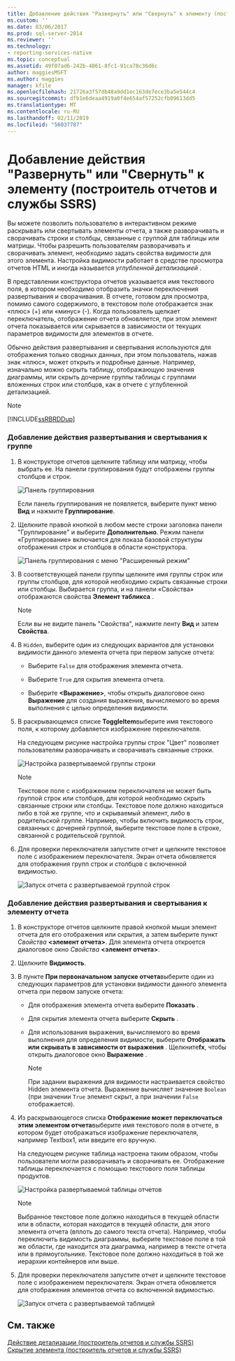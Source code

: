 ```yaml
---
title: Добавление действия "Развернуть" или "Свернуть" к элементу (построитель отчетов и службы SSRS) | Документы Майкрософт
ms.custom: ''
ms.date: 03/06/2017
ms.prod: sql-server-2014
ms.reviewer: ''
ms.technology:
- reporting-services-native
ms.topic: conceptual
ms.assetid: 49f07ad6-242b-4861-8fc1-91ca78c36d6c
author: maggiesMSFT
ms.author: maggies
manager: kfile
ms.openlocfilehash: 21726a3f57db48a9dd1ec163de7ece3ba5e544c4
ms.sourcegitcommit: dfb1e6deaa4919a0f4e654af57252cfb09613dd5
ms.translationtype: MT
ms.contentlocale: ru-RU
ms.lasthandoff: 02/11/2019
ms.locfileid: "56037787"
---
```

# <a name="add-an-expand-or-collapse-action-to-an-item-report-builder-and-ssrs"></a>Добавление действия "Развернуть" или "Свернуть" к элементу (построитель отчетов и службы SSRS)
  Вы можете позволить пользователю в интерактивном режиме раскрывать или свертывать элементы отчета, а также разворачивать и сворачивать строки и столбцы, связанные с группой для таблицы или матрицы. Чтобы разрешить пользователям разворачивать и сворачивать элемент, необходимо задать свойства видимости для этого элемента. Настройка видимости работает в средстве просмотра отчетов HTML и иногда называется *углубленной детализацией* .  
  
 В представлении конструктора отчетов указывается имя текстового поля, в котором необходимо отобразить значки переключения развертывания и сворачивания. В отчете, готовом для просмотра, помимо самого содержимого, в текстовом поле отображается знак «плюс» (+) или «минус» (-). Когда пользователь щелкает переключатель, отображение отчета обновляется, при этом элемент отчета показывается или скрывается в зависимости от текущих параметров видимости для элементов в отчете.  
  
 Обычно действия развертывания и свертывания используются для отображения только сводных данных, при этом пользователь, нажав знак «плюс», может открыть и подробные данные. Например, изначально можно скрыть таблицу, отображающую значения диаграммы, или скрыть дочерние группы таблицы с группами вложенных строк или столбцов, как в отчете с углубленной детализацией.  
  
> [!NOTE]  
>  [!INCLUDE[ssRBRDDup](../../includes/ssrbrddup-md.md)]  
  
### <a name="to-add-expand-and-collapse-action-to-a-group"></a>Добавление действия развертывания и свертывания к группе  
  
1.  В конструкторе отчетов щелкните таблицу или матрицу, чтобы выбрать ее. На панели группирования будут отображены группы столбцов и строк.  
  
     ![Панель группирования](../media/groupingpane.png "Панель группирования")  
  
     Если панель группирования не появляется, выберите пункт меню **Вид** и нажмите **Группирование**.  
  
2.  Щелкните правой кнопкой в любом месте строки заголовка панели "Группирование" и выберите **Дополнительно**. Режим панели «Группирование» включается для показа базовой структуры отображения строк и столбцов в области конструктора.  
  
     ![Панель группирования с меню "Расширенный режим"](../media/groupingpane-advancedmode.png "Панель группирования с меню \"Расширенный режим\"")  
  
3.  В соответствующей панели группы щелкните имя группы строк или группы столбцов, для которой необходимо скрыть связанные строки или столбцы. Выбирается группа, и на панели «Свойства» отображаются свойства **Элемент табликса** .  
  
    > [!NOTE]  
    >  Если вы не видите панель "Свойства", нажмите ленту **Вид** и затем **Свойства**.  
  
4.  В `Hidden`, выберите один из следующих вариантов для установки видимости данного элемента отчета при первом запуске отчета:  
  
    -   Выберите `False` для отображения элемента отчета.  
  
    -   Выберите `True` для скрытия элемента отчета.  
  
    -   Выберите **\<Выражение>**, чтобы открыть диалоговое окно **Выражение** для создания выражения, вычисляемого во время выполнения с целью определения видимости.  
  
5.  В раскрывающемся списке **ToggleItem**выберите имя текстового поля, к которому добавляется изображение переключателя.  
  
     На следующем рисунке настройка группы строк "Цвет" позволяет пользователям разворачивать и сворачивать связанные строки.  
  
     ![Настройка развертываемой группы строки](../media/expandcollapse-confighiddentoggleitemwithnumbers.png "Настройка развертываемой группы строки")  
  
    > [!NOTE]  
    >  Текстовое поле с изображением переключателя не может быть группой строк или столбцов, для которой необходимо скрыть связанные строки или столбцы. Текстовое поле должно находиться либо в той же группе, что и скрываемый элемент, либо в родительской группе. Например, чтобы включить видимость строк, связанных с дочерней группой, выберите текстовое поле в строке, связанной с родительской группой.  
  
6.  Для проверки переключателя запустите отчет и щелкните текстовое поле с изображением переключателя. Экран отчета обновляется для отображения групп строк и столбцов с включенной видимостью.  
  
     ![Запуск отчета с развертываемой группой строк](../media/expandcollapse-runreport-rowgroup.png "Запуск отчета с развертываемой группой строк")  
  
### <a name="to-add-expand-and-collapse-action-to-a-report-item"></a>Добавление действия развертывания и свертывания к элементу отчета  
  
1.  В конструкторе отчетов щелкните правой кнопкой мыши элемент отчета для его отображения или скрытия, а затем выберите пункт *Свойства* **\<элемент отчета>**. Для элемента отчета откроется диалоговое окно *Свойства* **\<элемент отчета>**.  
  
2.  Щелкните **Видимость**.  
  
3.  В пункте **При первоначальном запуске отчета**выберите один из следующих параметров для установки видимости данного элемента отчета при первом запуске отчета:  
  
    -   Для отображения элемента отчета выберите **Показать** .  
  
    -   Для скрытия элемента отчета выберите **Скрыть** .  
  
    -   Для использования выражения, вычисляемого во время выполнения для определения видимости, выберите **Отображать или скрывать в зависимости от выражения** . Щелкните**fx**, чтобы открыть диалоговое окно **Выражение** .  
  
        > [!NOTE]  
        >  При задании выражения для видимости настраивается свойство Hidden элемента отчета. Выражение вычисляет значение `Boolean` (при значении `True` элемент скрыт, а при значении `False` отображается).  
  
4.  Из раскрывающегося списка **Отображение может переключаться этим элементом отчета**выберите имя текстового поля в отчете, в котором будет отображаться изображение переключателя, например Textbox1, или введите его вручную.  
  
     На следующем рисунке таблица настроена таким образом, чтобы пользователи могли разворачивать и сворачивать ее. Отображение таблицы переключается с помощью текстового поля таблицы продуктов.  
  
     ![Настройка развертываемой таблицы отчетов](../media/expandcollapse-reporttable.png "Настройка развертываемой таблицы отчетов")  
  
    > [!NOTE]  
    >  Выбранное текстовое поле должно находиться в текущей области или в области, которая находится в текущей области, для этого элемента отчета (вплоть до самого текста отчета). Например, чтобы переключить видимость диаграммы, выберите текстовое поле в той же области, где находится эта диаграмма, например в тексте отчета или в прямоугольнике. Текстовое поле должно находиться в той же иерархии контейнеров или выше.  
  
5.  Для проверки переключателя запустите отчет и щелкните текстовое поле с изображением переключателя. Экран отчета обновляется для отображения элементов отчета со включенной видимостью.  
  
     ![Запуск отчета с развертываемой таблицей](../media/expandcollapse-runreport-reporttable.png "Запуск отчета с развертываемой таблицей")  
  
## <a name="see-also"></a>См. также  
 [Действие детализации (построитель отчетов и службы SSRS)](drilldown-action-report-builder-and-ssrs.md)   
 [Скрытие элемента (построитель отчетов и службы SSRS)](../report-builder/hide-an-item-report-builder-and-ssrs.md)  
  
  
